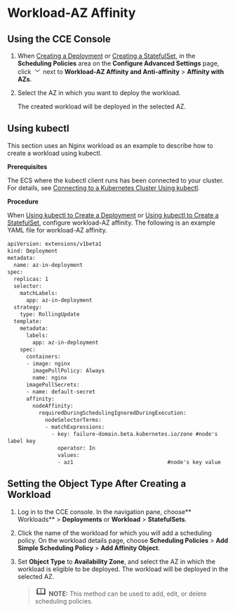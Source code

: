 # Workload-AZ Affinity<a name="cce_01_0228"></a>

## Using the CCE Console<a name="section1243114616439"></a>

1.  When  [Creating a Deployment](creating-a-deployment.md)  or  [Creating a StatefulSet](creating-a-statefulset.md), in the  **Scheduling Policies**  area on the  **Configure Advanced Settings**  page, click  ![](figures/icon-monitoring-8.png)  next to  **Workload-AZ Affinity and Anti-affinity**  \>  **Affinity with AZs**.
2.  Select the AZ in which you want to deploy the workload.

    The created workload will be deployed in the selected AZ.


## Using kubectl<a name="section4201420133117"></a>

This section uses an Nginx workload as an example to describe how to create a workload using kubectl.

**Prerequisites**

The ECS where the kubectl client runs has been connected to your cluster. For details, see  [Connecting to a Kubernetes Cluster Using kubectl](connecting-to-a-kubernetes-cluster-using-kubectl.md).

**Procedure**

When  [Using kubectl to Create a Deployment](creating-a-deployment.md#section155246177178)  or  [Using kubectl to Create a StatefulSet](creating-a-statefulset.md#section113441881214), configure workload-AZ affinity. The following is an example YAML file for workload-AZ affinity.

```
apiVersion: extensions/v1beta1
kind: Deployment
metadata:
  name: az-in-deployment
spec:
  replicas: 1
  selector:
    matchLabels:
      app: az-in-deployment
  strategy:
    type: RollingUpdate
  template:
    metadata:
      labels:
        app: az-in-deployment
    spec:
      containers:
      - image: nginx 
        imagePullPolicy: Always
        name: nginx
      imagePullSecrets:
      - name: default-secret
      affinity:
        nodeAffinity:
          requiredDuringSchedulingIgnoredDuringExecution:
            nodeSelectorTerms:
            - matchExpressions:
              - key: failure-domain.beta.kubernetes.io/zone #node's label key
                operator: In        
                values:
                - az1                              #node's key value
```

## Setting the Object Type After Creating a Workload<a name="section19244104614316"></a>

1.  Log in to the CCE console. In the navigation pane, choose** Workloads**  \>  **Deployments**  or  **Workload**  \>  **StatefulSets**.
2.  Click the name of the workload for which you will add a scheduling policy. On the workload details page, choose  **Scheduling Policies**  \>  **Add Simple Scheduling Policy**  \>  **Add Affinity Object**.
3.  Set  **Object Type**  to  **Availability Zone**, and select the AZ in which the workload is eligible to be deployed. The workload will be deployed in the selected AZ.

    >![](public_sys-resources/icon-note.gif) **NOTE:** 
    >This method can be used to add, edit, or delete scheduling policies.


